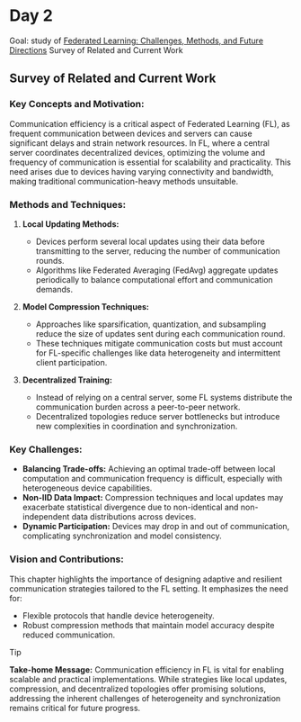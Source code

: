 # Day 2

Goal: study of [Federated Learning: Challenges, Methods, and Future Directions](https://arxiv.org/pdf/1908.07873) Survey of Related and Current Work

## Survey of Related and Current Work
### Key Concepts and Motivation:

Communication efficiency is a critical aspect of Federated Learning (FL), as frequent communication between devices and servers can cause significant delays and strain network resources. In FL, where a central server coordinates decentralized devices, optimizing the volume and frequency of communication is essential for scalability and practicality. This need arises due to devices having varying connectivity and bandwidth, making traditional communication-heavy methods unsuitable.

### Methods and Techniques:

1. **Local Updating Methods:**
   - Devices perform several local updates using their data before transmitting to the server, reducing the number of communication rounds.
   - Algorithms like Federated Averaging (FedAvg) aggregate updates periodically to balance computational effort and communication demands.

2. **Model Compression Techniques:**
   - Approaches like sparsification, quantization, and subsampling reduce the size of updates sent during each communication round.
   - These techniques mitigate communication costs but must account for FL-specific challenges like data heterogeneity and intermittent client participation.

3. **Decentralized Training:**
   - Instead of relying on a central server, some FL systems distribute the communication burden across a peer-to-peer network.
   - Decentralized topologies reduce server bottlenecks but introduce new complexities in coordination and synchronization.

### Key Challenges:

- **Balancing Trade-offs:** Achieving an optimal trade-off between local computation and communication frequency is difficult, especially with heterogeneous device capabilities.
- **Non-IID Data Impact:** Compression techniques and local updates may exacerbate statistical divergence due to non-identical and non-independent data distributions across devices.
- **Dynamic Participation:** Devices may drop in and out of communication, complicating synchronization and model consistency.

### Vision and Contributions:

This chapter highlights the importance of designing adaptive and resilient communication strategies tailored to the FL setting. It emphasizes the need for:
- Flexible protocols that handle device heterogeneity.
- Robust compression methods that maintain model accuracy despite reduced communication.

>[!TIP]
>**Take-home Message:** Communication efficiency in FL is vital for enabling scalable and practical implementations. While strategies like local updates, compression, and decentralized topologies offer promising solutions, addressing the inherent challenges of heterogeneity and synchronization remains critical for future progress.
